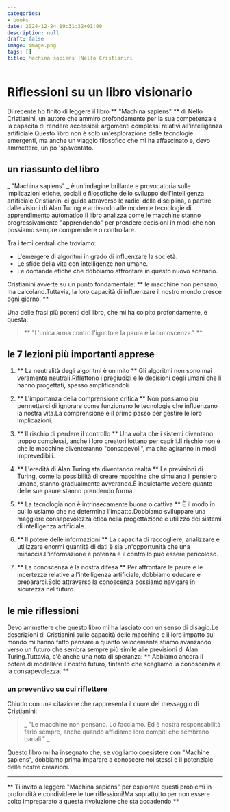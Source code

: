 ```yaml
---
categories:
- books
date: 2024-12-24 19:31:32+01:00
description: null
draft: false
image: image.png
tags: []
title: Machina sapiens |Nello Cristianini
---
```


<!-- hash: dd2fa40e021a -->
# Riflessioni su un libro visionario

Di recente ho finito di leggere il libro ** "Machina sapiens" ** di Nello Cristianini, un autore che ammiro profondamente per la sua competenza e la capacità di rendere accessibili argomenti complessi relativi all'intelligenza artificiale.Questo libro non è solo un'esplorazione delle tecnologie emergenti, ma anche un viaggio filosofico che mi ha affascinato e, devo ammettere, un po 'spaventato.

## un riassunto del libro

_ "Machina sapiens" _ è un'indagine brillante e provocatoria sulle implicazioni etiche, sociali e filosofiche dello sviluppo dell'intelligenza artificiale.Cristianini ci guida attraverso le radici della disciplina, a partire dalle visioni di Alan Turing e arrivando alle moderne tecnologie di apprendimento automatico.Il libro analizza come le macchine stanno progressivamente "apprendendo" per prendere decisioni in modi che non possiamo sempre comprendere o controllare.

Tra i temi centrali che troviamo:
- L'emergere di algoritmi in grado di influenzare la società.
- Le sfide della vita con intelligenze non umane.
- Le domande etiche che dobbiamo affrontare in questo nuovo scenario.

Cristianini avverte su un punto fondamentale: ** le macchine non pensano, ma calcolano.Tuttavia, la loro capacità di influenzare il nostro mondo cresce ogni giorno. **

Una delle frasi più potenti del libro, che mi ha colpito profondamente, è questa:
> ** "L'unica arma contro l'ignoto e la paura è la conoscenza." **

## le 7 lezioni più importanti apprese

1. ** La neutralità degli algoritmi è un mito **
Gli algoritmi non sono mai veramente neutrali.Riflettono i pregiudizi e le decisioni degli umani che li hanno progettati, spesso amplificandoli.

2. ** L'importanza della comprensione critica **
Non possiamo più permetterci di ignorare come funzionano le tecnologie che influenzano la nostra vita.La comprensione è il primo passo per gestire le loro implicazioni.

3. ** Il rischio di perdere il controllo **
Una volta che i sistemi diventano troppo complessi, anche i loro creatori lottano per capirli.Il rischio non è che le macchine diventeranno "consapevoli", ma che agiranno in modi imprevedibili.

4. ** L'eredità di Alan Turing sta diventando realtà **
Le previsioni di Turing, come la possibilità di creare macchine che simulano il pensiero umano, stanno gradualmente avverando.È inquietante vedere quante delle sue paure stanno prendendo forma.

5. ** La tecnologia non è intrinsecamente buona o cattiva **
È il modo in cui lo usiamo che ne determina l'impatto.Dobbiamo sviluppare una maggiore consapevolezza etica nella progettazione e utilizzo dei sistemi di intelligenza artificiale.

6. ** Il potere delle informazioni **
La capacità di raccogliere, analizzare e utilizzare enormi quantità di dati è sia un'opportunità che una minaccia.L'informazione è potenza e il controllo può essere pericoloso.

7. ** La conoscenza è la nostra difesa **
Per affrontare le paure e le incertezze relative all'intelligenza artificiale, dobbiamo educare e prepararci.Solo attraverso la conoscenza possiamo navigare in sicurezza nel futuro.

## le mie riflessioni

Devo ammettere che questo libro mi ha lasciato con un senso di disagio.Le descrizioni di Cristianini sulle capacità delle macchine e il loro impatto sul mondo mi hanno fatto pensare a quanto velocemente stiamo avanzando verso un futuro che sembra sempre più simile alle previsioni di Alan Turing.Tuttavia, c'è anche una nota di speranza: ** Abbiamo ancora il potere di modellare il nostro futuro, fintanto che scegliamo la conoscenza e la consapevolezza. **

### un preventivo su cui riflettere

Chiudo con una citazione che rappresenta il cuore del messaggio di Cristianini:
> _ "Le macchine non pensano. Lo facciamo. Ed è nostra responsabilità farlo sempre, anche quando affidiamo loro compiti che sembrano banali." _

Questo libro mi ha insegnato che, se vogliamo coesistere con "Machine sapiens", dobbiamo prima imparare a conoscere noi stessi e il potenziale delle nostre creazioni.

---

** Ti invito a leggere "Machina sapiens" per esplorare questi problemi in profondità e condividere le tue riflessioni!Ma soprattutto per non essere colto impreparato a questa rivoluzione che sta accadendo **